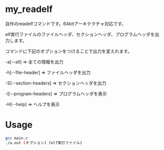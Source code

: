 # my_readelf

自作のreadelfコマンドです。64bitアーキテクチャ対応です。

elf実行ファイルのファイルヘッダ、セクションヘッダ、プログラムヘッダを出力します。

コマンドに下記のオプションをつけることで出力を変えれます。

-a[--all]             => 全ての情報を出力

-h[--file-header]     => ファイルヘッダを出力

-S[--section-headers] => セクションヘッダを出力

-l[--program-headers] => プログラムヘッダを表示

-H[--help]            => ヘルプを表示


# Usage

```bash
gcc main.c
./a.out (オプション) (elf実行ファイル)
```
